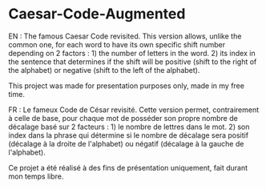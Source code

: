 # Caesar-Code-Augmented

EN :
The famous Caesar Code revisited. This version allows, unlike the common one, for each word to have its own specific shift number depending on 2 factors : 
        1) the number of letters in the word.
        2) its index in the sentence that determines if the shift will be positive (shift to the right of the alphabet) or negative (shift to the left of the alphabet).

This project was made for presentation purposes only, made in my free time.



FR :
Le fameux Code de César revisité. Cette version permet, contrairement à celle de base, pour chaque mot de posséder son propre nombre de décalage basé sur 2 facteurs :
        1) le nombre de lettres dans le mot.
        2) son index dans la phrase qui détermine si le nombre de décalage sera positif (décalage à la droite de l'alphabet) ou négatif (décalage à la gauche de l'alphabet).

Ce projet a été réalisé à des fins de présentation uniquement, fait durant mon temps libre.
